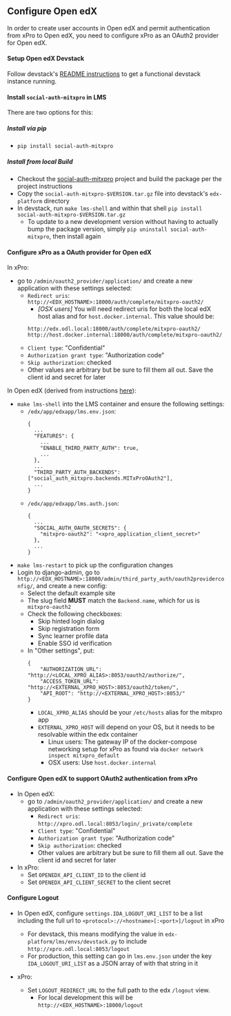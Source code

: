 Configure Open edX
---

In order to create user accounts in Open edX and permit authentication from xPro to Open edX, you need to configure xPro as an OAuth2 provider for Open edX.


#### Setup Open edX Devstack

Follow devstack's [README instructions](https://github.com/edx/devstack#getting-started) to get a functional devstack instance running.

#### Install `social-auth-mitxpro` in LMS

There are two options for this:

##### Install via pip

- `pip install social-auth-mitxpro`

##### Install from local Build

- Checkout the [social-auth-mitxpro](https://github.com/mitodl/social-auth-mitxpro) project and build the package per the project instructions
- Copy the `social-auth-mitxpro-$VERSION.tar.gz` file into devstack's `edx-platform` directory
- In devstack, run `make lms-shell` and within that shell `pip install social-auth-mitxpro-$VERSION.tar.gz`
  - To update to a new development version without having to actually bump the package version, simply `pip uninstall social-auth-mitxpro`, then install again


#### Configure xPro as a OAuth provider for Open edX

In xPro:

- go to `/admin/oauth2_provider/application/` and create a new application with these settings selected:
  - `Redirect uris`: `http://<EDX_HOSTNAME>:18000/auth/complete/mitxpro-oauth2/`
    - _[OSX users]_ You will need redirect uris for both the local edX host alias and for `host.docker.internal`. This value should be:
    ```shell
    http://edx.odl.local:18000/auth/complete/mitxpro-oauth2/
    http://host.docker.internal:18000/auth/complete/mitxpro-oauth2/
    ```
  - `Client type`: "Confidential"
  - `Authorization grant type`: "Authorization code"
  - `Skip authorization`: checked
  - Other values are arbitrary but be sure to fill them all out. Save the client id and secret for later

In Open edX (derived from instructions [here](https://edx.readthedocs.io/projects/edx-installing-configuring-and-running/en/latest/configuration/tpa/tpa_integrate_open/tpa_oauth.html#additional-oauth2-providers-advanced)):
- `make lms-shell` into the LMS container and ensure the following settings:
  - `/edx/app/edxapp/lms.env.json`:
    ```
    {
      ...
      "FEATURES": {
        ...
        "ENABLE_THIRD_PARTY_AUTH": true,
        ...
      },
      ...
      "THIRD_PARTY_AUTH_BACKENDS": ["social_auth_mitxpro.backends.MITxProOAuth2"],
      ...
    }
    ```
  - `/edx/app/edxapp/lms.auth.json`:
    ```
    {
      ...
      "SOCIAL_AUTH_OAUTH_SECRETS": {
        "mitxpro-oauth2": "<xpro_application_client_secret>"
      },
      ...
    }
    ```
- `make lms-restart` to pick up the configuration changes
- Login to django-admin, go to `http://<EDX_HOSTNAME>:18000/admin/third_party_auth/oauth2providerconfig/`, and create a new config:
  - Select the default example site
  - The slug field **MUST** match the `Backend.name`, which for us is `
mitxpro-oauth2`
  - Check the following checkboxes:
    - Skip hinted login dialog
    - Skip registration form
    - Sync learner profile data
    - Enable SSO id verification
  - In "Other settings", put:
    ```
    {
        "AUTHORIZATION_URL": "http://<LOCAL_XPRO_ALIAS>:8053/oauth2/authorize/",
        "ACCESS_TOKEN_URL": "http://<EXTERNAL_XPRO_HOST>:8053/oauth2/token/",
        "API_ROOT": "http://<EXTERNAL_XPRO_HOST>:8053/"
    }
    ```
    - `LOCAL_XPRO_ALIAS` should be your `/etc/hosts` alias for the mitxpro app
    - `EXTERNAL_XPRO_HOST` will depend on your OS, but it needs to be resolvable within the edx container
        - Linux users: The gateway IP of the docker-compose networking setup for xPro as found via `docker network inspect mitxpro_default`
        - OSX users: Use `host.docker.internal`



#### Configure Open edX to support OAuth2 authentication from xPro

  - In Open edX:
    - go to `/admin/oauth2_provider/application/` and create a new application with these settings selected:
      - `Redirect uris`: `http://xpro.odl.local:8053/login/_private/complete`
      - `Client type`: "Confidential"
      - `Authorization grant type`: "Authorization code"
      - `Skip authorization`: checked
      - Other values are arbitrary but be sure to fill them all out. Save the client id and secret for later
  - In xPro:
    - Set `OPENEDX_API_CLIENT_ID` to the client id
    - Set `OPENEDX_API_CLIENT_SECRET` to the client secret


#### Configure Logout

  - In Open edX, configure `settings.IDA_LOGOUT_URI_LIST` to be a list including the full url to `<protocol>://<hostname>[:<port>]/logout` in xPro
    - For devstack, this means modifying the value in `edx-platform/lms/envs/devstack.py` to include `http://xpro.odl.local:8053/logout`
    - For production, this setting can go in `lms.env.json` under the key `IDA_LOGOUT_URI_LIST` as a JSON array of with that string in it

  - xPro:
    - Set `LOGOUT_REDIRECT_URL` to the full path to the edx `/logout` view.
      - For local development this will be `http://<EDX_HOSTNAME>:18000/logout`
